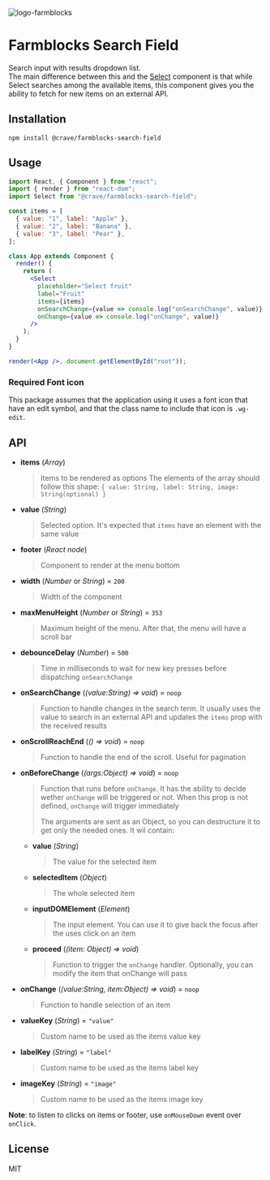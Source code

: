 ![logo-farmblocks](https://user-images.githubusercontent.com/7760/31051341-4d280118-a63c-11e7-9e8f-3b375ca8f9a0.png)

# Farmblocks Search Field

Search input with results dropdown list.  
The main difference between this and the [Select](https://www.npmjs.com/package/@crave/farmblocks-input-select) component is that while Select searches among the available items, this component gives you the ability to fetch for new items on an external API.

## Installation

```
npm install @crave/farmblocks-search-field
```

## Usage

```jsx
import React, { Component } from "react";
import { render } from "react-dom";
import Select from "@crave/farmblocks-search-field";

const items = [
  { value: "1", label: "Apple" },
  { value: "2", label: "Banana" },
  { value: "3", label: "Pear" },
];

class App extends Component {
  render() {
    return (
      <Select
        placeholder="Select fruit"
        label="Fruit"
        items={items}
        onSearchChange={value => console.log("onSearchChange", value)}
        onChange={value => console.log("onChange", value)}
      />
    );
  }
}

render(<App />, document.getElementById("root"));
```

### Required Font icon

This package assumes that the application using it uses a font icon that have an
edit symbol, and that the class name to include that icon is `.wg-edit`.

## API

- **items** (_Array_)

  > Items to be rendered as options
  > The elements of the array should follow this shape:
  > `{ value: String, label: String, image: String(optional) }`

- **value** (_String_)

  > Selected option. It's expected that `items` have an element with the same value

- **footer** (_React node_)

  > Component to render at the menu bottom

- **width** (_Number_ or _String_) = `200`

  > Width of the component

- **maxMenuHeight** (_Number_ or _String_) = `353`

  > Maximum height of the menu. After that, the menu will have a scroll bar

- **debounceDelay** (_Number_) = `500`

  > Time in milliseconds to wait for new key presses before dispatching `onSearchChange`

- **onSearchChange** (_(value:String) => void_) = `noop`

  > Function to handle changes in the search term. It usually uses the value to search in an external API and updates the `items` prop with the received results

- **onScrollReachEnd** (_() => void_) = `noop`

  > Function to handle the end of the scroll. Useful for pagination

- **onBeforeChange** (_(args:Object) => void_) = `noop`

  > Function that runs before `onChange`. It has the ability to decide wether `onChange` will be triggered or not. When this prop is not defined, `onChange` will trigger immediately
  >
  > The arguments are sent as an Object, so you can destructure it to get only the needed ones. It wil contain:

  - **value** (_String_)
    > The value for the selected item
  - **selectedItem** (_Object_)
    > The whole selected item
  - **inputDOMElement** (_Element_)
    > The input element. You can use it to give back the focus after the uses click on an item
  - **proceed** (_(item: Object) => void_)
    > Function to trigger the `onChange` handler. Optionally, you can modify the item that onChange will pass

- **onChange** (_(value:String, item:Object) => void_) = `noop`

  > Function to handle selection of an item

- **valueKey** (_String_) = `"value"`

  > Custom name to be used as the items value key

- **labelKey** (_String_) = `"label"`

  > Custom name to be used as the items label key

- **imageKey** (_String_) = `"image"`

  > Custom name to be used as the items image key

**Note**: to listen to clicks on items or footer, use `onMouseDown` event over
`onClick`.

## License

MIT
